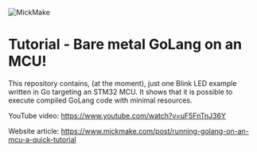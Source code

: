 ![MickMake](https://www.mickmake.com/banner.png)


# Tutorial - Bare metal GoLang on an MCU!
This repository contains, (at the moment), just one Blink LED example written in Go targeting an STM32 MCU.
It shows that it is possible to execute compiled GoLang code with minimal resources.

YouTube video: https://www.youtube.com/watch?v=uF5FnTnJ36Y

Website article: https://www.mickmake.com/post/running-golang-on-an-mcu-a-quick-tutorial
